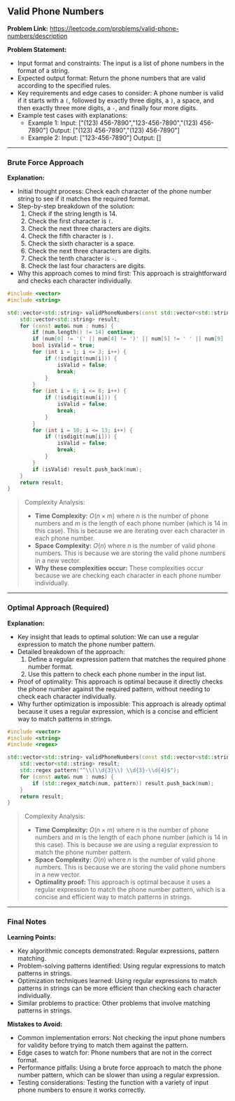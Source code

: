 ## Valid Phone Numbers
**Problem Link:** https://leetcode.com/problems/valid-phone-numbers/description

**Problem Statement:**
- Input format and constraints: The input is a list of phone numbers in the format of a string.
- Expected output format: Return the phone numbers that are valid according to the specified rules.
- Key requirements and edge cases to consider: A phone number is valid if it starts with a `(`, followed by exactly three digits, a `)`, a space, and then exactly three more digits, a `-`, and finally four more digits.
- Example test cases with explanations: 
    - Example 1: Input: ["(123) 456-7890","123-456-7890","(123) 456-7890"] Output: ["(123) 456-7890","(123) 456-7890"]
    - Example 2: Input: ["123-456-7890"] Output: []

---

### Brute Force Approach

**Explanation:**
- Initial thought process: Check each character of the phone number string to see if it matches the required format.
- Step-by-step breakdown of the solution: 
    1. Check if the string length is 14.
    2. Check the first character is `(`.
    3. Check the next three characters are digits.
    4. Check the fifth character is `)`.
    5. Check the sixth character is a space.
    6. Check the next three characters are digits.
    7. Check the tenth character is `-`.
    8. Check the last four characters are digits.
- Why this approach comes to mind first: This approach is straightforward and checks each character individually.

```cpp
#include <vector>
#include <string>

std::vector<std::string> validPhoneNumbers(const std::vector<std::string>& nums) {
    std::vector<std::string> result;
    for (const auto& num : nums) {
        if (num.length() != 14) continue;
        if (num[0] != '(' || num[4] != ')' || num[5] != ' ' || num[9] != '-') continue;
        bool isValid = true;
        for (int i = 1; i <= 3; i++) {
            if (!isdigit(num[i])) {
                isValid = false;
                break;
            }
        }
        for (int i = 6; i <= 8; i++) {
            if (!isdigit(num[i])) {
                isValid = false;
                break;
            }
        }
        for (int i = 10; i <= 13; i++) {
            if (!isdigit(num[i])) {
                isValid = false;
                break;
            }
        }
        if (isValid) result.push_back(num);
    }
    return result;
}
```

> Complexity Analysis:
> - **Time Complexity:** $O(n \times m)$ where $n$ is the number of phone numbers and $m$ is the length of each phone number (which is 14 in this case). This is because we are iterating over each character in each phone number.
> - **Space Complexity:** $O(n)$ where $n$ is the number of valid phone numbers. This is because we are storing the valid phone numbers in a new vector.
> - **Why these complexities occur:** These complexities occur because we are checking each character in each phone number individually.

---

### Optimal Approach (Required)

**Explanation:**
- Key insight that leads to optimal solution: We can use a regular expression to match the phone number pattern.
- Detailed breakdown of the approach: 
    1. Define a regular expression pattern that matches the required phone number format.
    2. Use this pattern to check each phone number in the input list.
- Proof of optimality: This approach is optimal because it directly checks the phone number against the required pattern, without needing to check each character individually.
- Why further optimization is impossible: This approach is already optimal because it uses a regular expression, which is a concise and efficient way to match patterns in strings.

```cpp
#include <vector>
#include <string>
#include <regex>

std::vector<std::string> validPhoneNumbers(const std::vector<std::string>& nums) {
    std::vector<std::string> result;
    std::regex pattern("^\\(\\d{3}\\) \\d{3}-\\d{4}$");
    for (const auto& num : nums) {
        if (std::regex_match(num, pattern)) result.push_back(num);
    }
    return result;
}
```

> Complexity Analysis:
> - **Time Complexity:** $O(n \times m)$ where $n$ is the number of phone numbers and $m$ is the length of each phone number (which is 14 in this case). This is because we are using a regular expression to match the phone number pattern.
> - **Space Complexity:** $O(n)$ where $n$ is the number of valid phone numbers. This is because we are storing the valid phone numbers in a new vector.
> - **Optimality proof:** This approach is optimal because it uses a regular expression to match the phone number pattern, which is a concise and efficient way to match patterns in strings.

---

### Final Notes

**Learning Points:**
- Key algorithmic concepts demonstrated: Regular expressions, pattern matching.
- Problem-solving patterns identified: Using regular expressions to match patterns in strings.
- Optimization techniques learned: Using regular expressions to match patterns in strings can be more efficient than checking each character individually.
- Similar problems to practice: Other problems that involve matching patterns in strings.

**Mistakes to Avoid:**
- Common implementation errors: Not checking the input phone numbers for validity before trying to match them against the pattern.
- Edge cases to watch for: Phone numbers that are not in the correct format.
- Performance pitfalls: Using a brute force approach to match the phone number pattern, which can be slower than using a regular expression.
- Testing considerations: Testing the function with a variety of input phone numbers to ensure it works correctly.